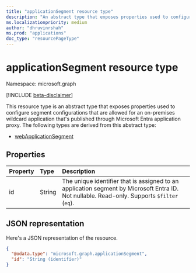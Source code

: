 ```yaml
---
title: "applicationSegment resource type"
description: "An abstract type that exposes properties used to configure segment configurations that are allowed for an on-premises wildcard application that's published through Microsoft Entra application proxy."
ms.localizationpriority: medium
author: "dhruvinrshah"
ms.prod: "applications"
doc_type: "resourcePageType"
---
```


# applicationSegment resource type

Namespace: microsoft.graph

[!INCLUDE [beta-disclaimer](../../includes/beta-disclaimer.md)]

This resource type is an abstract type that exposes properties used to configure segment configurations that are allowed for an on-premises wildcard application that's published through Microsoft Entra application proxy. The following types are derived from this abstract type:
+ [webApplicationSegment](webapplicationsegment.md)

## Properties

| Property     | Type        | Description |
|:-------------|:------------|:------------|
|id|String|The unique identifier that is assigned to an application segment by Microsoft Entra ID. Not nullable. Read-only. Supports `$filter` (`eq`).  |

## JSON representation

Here's a JSON representation of the resource.
<!-- {
  "blockType": "resource",
  "@odata.type": "microsoft.graph.applicationSegment"
}
-->
``` json
{
  "@odata.type": "microsoft.graph.applicationSegment",
  "id": "String (identifier)"
}
```

